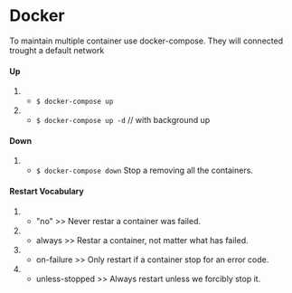 # Docker

To maintain multiple container use docker-compose. They will connected trought a default network

#### Up
1. - `$ docker-compose up`
1. - `$ docker-compose up -d` // with background up

#### Down
1. - `$ docker-compose down`
  Stop a removing all the containers.

#### Restart Vocabulary
1. - "no" >> Never restar a container was failed.
1. - always >> Restar a container, not matter what has failed.
1. - on-failure >> Only restart if a container stop for an error code.
1. - unless-stopped >> Always restart unless we forcibly stop it.

